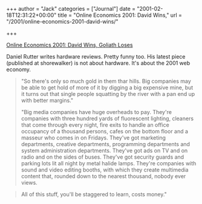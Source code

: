 +++
author = "Jack"
categories = ["Journal"]
date = "2001-02-18T12:31:22+00:00"
title = "Online Economics 2001: David Wins,"
url = "/2001/online-economics-2001-david-wins/"

+++

[Online Economics 2001: David Wins, Goliath Loses][1]

Daniel Rutter writes hardware reviews. Pretty funny too. His latest piece (published at shorewalker) is not about hardware. It's about the 2001 web economy.
  


> "So there's only so much gold in them thar hills. Big companies may be able to get hold of more of it by digging a big expensive mine, but it turns out that single people squatting by the river with a pan end up with better margins."
> 
> "Big media companies have huge overheads to pay. They're companies with three hundred yards of fluorescent lighting, cleaners that come through every night, fire exits to handle an office occupancy of a thousand persons, cafes on the bottom floor and a masseur who comes in on Fridays. They've got marketing departments, creative departments, programming departments and system administration departments. They've got ads on TV and on radio and on the sides of buses. They've got security guards and parking lots lit all night by metal halide lamps. They're companies with sound and video editing booths, with which they create multimedia content that, rounded down to the nearest thousand, nobody ever views.
  
> 
> 
> All of this stuff, you'll be staggered to learn, costs money."

  
> </blockquote>

 [1]: http://www.shorewalker.com/pages/dans_economics-1.html